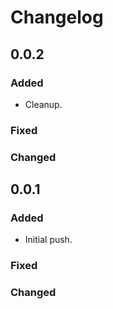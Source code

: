 # Changelog

## 0.0.2

### Added

- Cleanup.

### Fixed

### Changed

## 0.0.1

### Added

- Initial push.

### Fixed

### Changed
